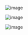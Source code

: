 ![image](https://user-images.githubusercontent.com/22905019/168245244-45c54832-0d95-44a0-9e30-dcc69ab1e59e.png)

![image](https://user-images.githubusercontent.com/22905019/168245368-0be3ec7c-9fa7-4e84-a15a-10285012968d.png)

![image](https://user-images.githubusercontent.com/22905019/168240049-eac25d6c-2256-441a-bc18-5084e482e0a5.png)

